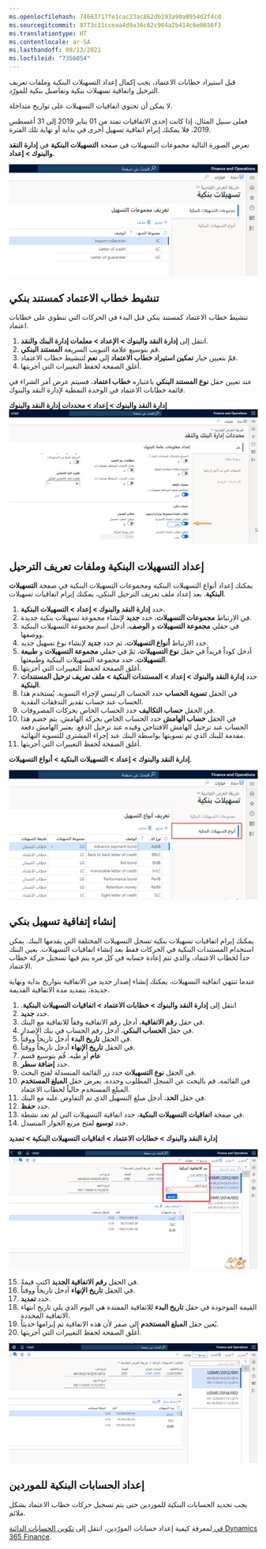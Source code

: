 ```yaml
---
ms.openlocfilehash: 74663717fe1cac23ac862db193a90a8954d2f4cd
ms.sourcegitcommit: 8773c31cceaa4d9a36c62c964a2b414c6e0656f3
ms.translationtype: HT
ms.contentlocale: ar-SA
ms.lasthandoff: 08/13/2021
ms.locfileid: "7356054"
---
```

قبل استيراد خطابات الاعتماد، يجب إكمال إعداد التسهيلات البنكية وملفات تعريف الترحيل واتفاقية تسهيلات بنكية وتفاصيل بنكية للمورّد.

لا يمكن أن تحتوي اتفاقيات التسهيلات على تواريخ متداخلة. 

فعلى سبيل المثال، إذا كانت إحدى الاتفاقيات تمتد من 01 يناير 2019 إلى 31 أغسطس 2019، فلا يمكنك إبرام اتفاقية تسهيل أخرى في بداية أو نهاية تلك الفترة.

تعرض الصورة التالية مجموعات التسهيلات في صفحة **التسهيلات البنكية** في **إدارة النقد والبنوك > إعداد**.
 

![لقطة شاشة لمجموعات التسهيلات في صفحة التسهيلات البنكية.](../media/bank-facilities.png)

## <a name="activate-the-letter-of-credit-as-a-bank-document"></a>تنشيط خطاب الاعتماد كمستند بنكي 

تنشيط خطاب الاعتماد كمستند بنكي قبل البدء في الحركات التي تنطوي على خطابات اعتماد.

1.  انتقل إلى **‏‫إدارة النقد والبنوك‬ > الإعداد > معلمات إدارة البنك والنقد**.
2.  قم بتوسيع علامة التبويب السريعة **المستند البنكي**.
3.  قمّ بتعيين خيار **تمكين استيراد خطاب الاعتماد** إلى **نعم** لتنشيط خطاب الاعتماد.
4.  أغلق الصفحة لحفظ التغييرات التي أجريتها.

عند تعيين حقل **نوع المستند البنكي** باعتباره **خطاب اعتماد**، فسيتم عرض أمر الشراء في قائمة خطابات الاعتماد في الوحدة النمطية لإدارة النقد والبنوك. 

**إدارة النقد والبنوك > إعداد > محددات إدارة النقد والبنوك**
![لقطة شاشة لصفحة محددات إدارة النقد والبنوك.](../media/enable-letter-of-credit.png) 



## <a name="set-up-the-bank-facilities-and-posting-profiles"></a>إعداد التسهيلات البنكية وملفات تعريف الترحيل 

يمكنك إعداد أنواع التسهيلات البنكية ومجموعات التسهيلات البنكية في صفحة **التسهيلات البنكية**. بعد إعداد ملف تعريف الترحيل البنكي، يمكنك إبرام اتفاقيات تسهيلات.

1.  حدد **‏إدارة النقد والبنوك > إعداد > التسهيلات البنكية**.
2.  في الارتباط **مجموعات التسهيلات**، حدد **جديد** لإنشاء مجموعة تسهيلات بنكية جديدة.
3.  في حقلي **مجموعة التسهيلات** و **الوصف**، أدخل اسم مجموعة التسهيلات البنكية ووصفها.
4.  حدد الارتباط **أنواع التسهيلات**، ثم حدد **جديد** لإنشاء نوع تسهيل جديد.
5.  أدخل كوداً فريداً في حقل **نوع التسهيلات**، ثمّ في حقلي **مجموعة التسهيلات** و **طبيعة التسهيلات**، حدد مجموعة التسهيلات البنكية وطبيعتها.
6.  أغلق الصفحة لحفظ التغييرات التي أجريتها.
7.  حدد **‏إدارة النقد والبنوك > إعداد > المستندات البنكية > ملف تعريف ترحيل المستندات البنكية**.
8.  في الحقل **تسوية الحساب** حدد الحساب الرئيسي لإجراء التسوية. يُستخدم هذا الحساب عند حساب تقدير التدفقات النقدية.
9.  في الحقل **حساب التكاليف** حدد الحساب الخاص بحركات المصروفات.
10. في الحقل **حساب الهامش** حدد الحساب الخاص بحركة الهامش. يتم خصم هذا الحساب عند ترحيل الهامش الافتتاحي وقيده عند ترحيل الدفع. يعتبر الهامش دفعة مقدمة للبنك الذي تم تسويتها بواسطة البنك عند إجراء المشتري للتسوية النهائية.  
11. أغلق الصفحة لحفظ التغييرات التي أجريتها.

 **‏إدارة النقد والبنوك > إعداد > التسهيلات البنكية > أنواع التسهيلات**. 

![لقطة شاشة لأنواع التسهيلات في صفحة التسهيلات البنكية.](../media/facility-types.png)  



## <a name="create-a-bank-facility-agreement"></a>إنشاء إتفاقية تسهيل بنكي 

يمكنك إبرام اتفاقيات تسهيلات بنكية تسجل التسهيلات المختلفة التي يقدمها البنك. يمكن استخدام المستندات البنكية في الحركات فقط بعد إنشاء اتفاقيات التسهيلات. يعين البنك حداً لخطاب الاعتماد، والذي تتم إعادة حسابه في كل مره يتم فيها تسجيل حركة خطاب الاعتماد.

عندما تنتهي اتفاقية التسهيلات، يمكنك إنشاء إصدار جديد من الاتفاقية بتواريخ بداية ونهاية جديدة، بتمديد مدة الاتفاقية القديمة.

1.  انتقل إلى **‏‫إدارة النقد والبنوك > خطابات الاعتماد > اتفاقيات التسهيلات البنكية**.
2.  حدد **جديد‎**.
3.  في حقل **رقم الاتفاقية**، أدخل رقم الاتفاقية وفقاً للاتفاقية مع البنك.
4.  في حقل **الحساب البنكي**، أدخل رقم الحساب في بنك الإصدار.
5.  في الحقل **تاريخ البدء** أدخل تاريخاً ووقتاً.
6.  في الحقل **تاريخ الإنهاء** أدخل تاريخاً ووقتاً.
7.  قُم بتوسيع قسم **‎‏‫عام** أو طيه.
8.  حدد **إضافة سطر**.
9.  في الحقل **نوع التسهيلات** حدد زر القائمة المنسدلة لفتح البحث.
10. في القائمة، قم بالبحث عن السجل المطلوب وحدده. يعرض حقل **المبلغ المستخدم** المبلغ المستخدم حالياً لخطاب الاعتماد.
11. في حقل **الحد**، أدخل مبلغ التسهيل الذي تم التفاوض عليه مع البنك.
12. حدد **حفظ**.
13. في صفحة **اتفاقيات التسهيلات البنكية**، حدد اتفاقية التسهيلات التي لم تعد نشطة.
14. حدد **توسيع** لفتح مربع الحوار المنسدل.
 
    
**‏إدارة النقد والبنوك > خطابات الاعتماد > اتفاقيات التسهيلات البنكية > تمديد**

![لقطة شاشة لتوسيع مربع الحوار المنسدل للاتفاقيات البنكية.](../media/extend-1.png) 

15. في الحقل **رقم الاتفاقية الجديد** اكتب قيمةً.
16. في الحقل **تاريخ الإنهاء** أدخل تاريخاً ووقتاً.
17. حدد **تمديد**.
18. القيمة الموجودة في حقل **تاريخ البدء** للاتفاقية الممتدة هي اليوم الذي يلي تاريخ انتهاء الاتفاقية المحددة. 
19. يُعين حقل **المبلغ المستخدم** إلى صفر لأن هذه الاتفاقية تم إبرامها حديثاً.
20. أغلق الصفحة لحفظ التغييرات التي أجريتها.

![لقطة شاشة لصفحة اتفاقيات التسهيلات البنكية.](../media/bank-facility-agreements.png)

## <a name="set-up-vendor-bank-accounts"></a>إعداد الحسابات البنكية للموردين 

يجب تحديد الحسابات البنكية للموردين حتى يتم تسجيل حركات خطاب الاعتماد بشكل ملائم.

لمعرفة كيفية إعداد حسابات المورّدين، انتقل إلى [تكوين الحسابات الدائنة‏‎ في Dynamics 365 Finance](/learn/modules/configure-accounts-payable-in-dynamics-365-finance-ops//?azure-portal=true). 
